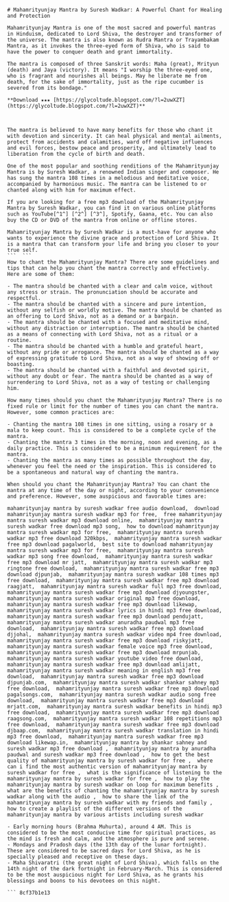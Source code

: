 
 ``` 
# Mahamrityunjay Mantra by Suresh Wadkar: A Powerful Chant for Healing and Protection
 
Mahamrityunjay Mantra is one of the most sacred and powerful mantras in Hinduism, dedicated to Lord Shiva, the destroyer and transformer of the universe. The mantra is also known as Rudra Mantra or Trayambakam Mantra, as it invokes the three-eyed form of Shiva, who is said to have the power to conquer death and grant immortality.
 
The mantra is composed of three Sanskrit words: Maha (great), Mrityun (death) and Jaya (victory). It means "I worship the three-eyed one, who is fragrant and nourishes all beings. May he liberate me from death, for the sake of immortality, just as the ripe cucumber is severed from its bondage."
 
**Download ★★★ [https://glycoltude.blogspot.com/?l=2uwXZT](https://glycoltude.blogspot.com/?l=2uwXZT)**


 
The mantra is believed to have many benefits for those who chant it with devotion and sincerity. It can heal physical and mental ailments, protect from accidents and calamities, ward off negative influences and evil forces, bestow peace and prosperity, and ultimately lead to liberation from the cycle of birth and death.
 
One of the most popular and soothing renditions of the Mahamrityunjay Mantra is by Suresh Wadkar, a renowned Indian singer and composer. He has sung the mantra 108 times in a melodious and meditative voice, accompanied by harmonious music. The mantra can be listened to or chanted along with him for maximum effect.
 
If you are looking for a free mp3 download of the Mahamrityunjay Mantra by Suresh Wadkar, you can find it on various online platforms such as YouTube[^1^] [^2^] [^3^], Spotify, Gaana, etc. You can also buy the CD or DVD of the mantra from online or offline stores.
 
Mahamrityunjay Mantra by Suresh Wadkar is a must-have for anyone who wants to experience the divine grace and protection of Lord Shiva. It is a mantra that can transform your life and bring you closer to your true self.
 ```  ``` 
How to chant the Mahamrityunjay Mantra? There are some guidelines and tips that can help you chant the mantra correctly and effectively. Here are some of them:
 
- The mantra should be chanted with a clear and calm voice, without any stress or strain. The pronunciation should be accurate and respectful.
- The mantra should be chanted with a sincere and pure intention, without any selfish or worldly motive. The mantra should be chanted as an offering to Lord Shiva, not as a demand or a bargain.
- The mantra should be chanted with a focused and meditative mind, without any distraction or interruption. The mantra should be chanted as a means of connecting with Lord Shiva, not as a ritual or a routine.
- The mantra should be chanted with a humble and grateful heart, without any pride or arrogance. The mantra should be chanted as a way of expressing gratitude to Lord Shiva, not as a way of showing off or boasting.
- The mantra should be chanted with a faithful and devoted spirit, without any doubt or fear. The mantra should be chanted as a way of surrendering to Lord Shiva, not as a way of testing or challenging him.

How many times should you chant the Mahamrityunjay Mantra? There is no fixed rule or limit for the number of times you can chant the mantra. However, some common practices are:

- Chanting the mantra 108 times in one sitting, using a rosary or a mala to keep count. This is considered to be a complete cycle of the mantra.
- Chanting the mantra 3 times in the morning, noon and evening, as a daily practice. This is considered to be a minimum requirement for the mantra.
- Chanting the mantra as many times as possible throughout the day, whenever you feel the need or the inspiration. This is considered to be a spontaneous and natural way of chanting the mantra.

When should you chant the Mahamrityunjay Mantra? You can chant the mantra at any time of the day or night, according to your convenience and preference. However, some auspicious and favorable times are:
 
mahamrityunjay mantra by suresh wadkar free audio download,  download mahamrityunjay mantra suresh wadkar mp3 for free,  free mahamrityunjay mantra suresh wadkar mp3 download online,  mahamrityunjay mantra suresh wadkar free download mp3 song,  how to download mahamrityunjay mantra suresh wadkar mp3 for free,  mahamrityunjay mantra suresh wadkar mp3 free download 320kbps,  mahamrityunjay mantra suresh wadkar free mp3 download pagalworld,  best site to download mahamrityunjay mantra suresh wadkar mp3 for free,  mahamrityunjay mantra suresh wadkar mp3 song free download,  mahamrityunjay mantra suresh wadkar free mp3 download mr jatt,  mahamrityunjay mantra suresh wadkar mp3 ringtone free download,  mahamrityunjay mantra suresh wadkar free mp3 download djpunjab,  mahamrityunjay mantra suresh wadkar 108 times mp3 free download,  mahamrityunjay mantra suresh wadkar free mp3 download raagjatt,  mahamrityunjay mantra suresh wadkar full mp3 free download,  mahamrityunjay mantra suresh wadkar free mp3 download djyoungster,  mahamrityunjay mantra suresh wadkar original mp3 free download,  mahamrityunjay mantra suresh wadkar free mp3 download likewap,  mahamrityunjay mantra suresh wadkar lyrics in hindi mp3 free download,  mahamrityunjay mantra suresh wadkar free mp3 download pendujatt,  mahamrityunjay mantra suresh wadkar anuradha paudwal mp3 free download,  mahamrityunjay mantra suresh wadkar free mp3 download djjohal,  mahamrityunjay mantra suresh wadkar video mp4 free download,  mahamrityunjay mantra suresh wadkar free mp3 download riskyjatt,  mahamrityunjay mantra suresh wadkar female voice mp3 free download,  mahamrityunjay mantra suresh wadkar free mp3 download mrpunjab,  mahamrityunjay mantra suresh wadkar youtube video free download,  mahamrityunjay mantra suresh wadkar free mp3 download amlijatt,  mahamrityunjay mantra suresh wadkar meaning in english mp3 free download,  mahamrityunjay mantra suresh wadkar free mp3 download djpunjab.com,  mahamrityunjay mantra suresh wadkar shankar sahney mp3 free download,  mahamrityunjay mantra suresh wadkar free mp3 download pagalsongs.com,  mahamrityunjay mantra suresh wadkar audio song free download,  mahamrityunjay mantra suresh wadkar free mp3 download mrjatt.com,  mahamrityunjay mantra suresh wadkar benefits in hindi mp3 free download,  mahamrityunjay mantra suresh wadkar free mp3 download raagsong.com,  mahamrityunjay mantra suresh wadkar 108 repetitions mp3 free download,  mahamrityunjay mantra suresh wadkar free mp3 download djbaap.com,  mahamrityunjay mantra suresh wadkar translation in hindi mp3 free download,  mahamrityunjay mantra suresh wadkar free mp3 download likewap.in,  mahamrityunjay mantra by shankar sahney and suresh wadkar mp3 free download ,  mahamrityunjay mantra by anuradha paudwal and suresh wadkar mp3 free download ,  how to get the best quality of mahamrityunjay mantra by suresh wadkar for free ,  where can i find the most authentic version of mahamrityunjay mantra by suresh wadkar for free ,  what is the significance of listening to the mahamrityunjay mantra by suresh wadkar for free ,  how to play the mahamrityunjay mantra by suresh wadkar on loop for maximum benefits ,  what are the benefits of chanting the mahamrityunjay mantra by suresh wadkar along with the audio ,  how to share the link of the mahamrityunjay mantra by suresh wadkar with my friends and family ,  how to create a playlist of the different versions of the mahamrityunjay mantra by various artists including suresh wadkar

- Early morning hours (Brahma Muhurta), around 4 AM. This is considered to be the most conducive time for spiritual practices, as the mind is fresh and calm, and the atmosphere is pure and serene.
- Mondays and Pradosh days (the 13th day of the lunar fortnight). These are considered to be sacred days for Lord Shiva, as he is specially pleased and receptive on these days.
- Maha Shivaratri (the great night of Lord Shiva), which falls on the 14th night of the dark fortnight in February-March. This is considered to be the most auspicious night for Lord Shiva, as he grants his blessings and boons to his devotees on this night.

 ``` 8cf37b1e13
 
